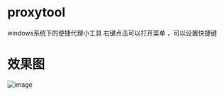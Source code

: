 # proxytool
windows系统下的便捷代理小工具
右键点击可以打开菜单 ，可以设置快捷键
# 效果图 
![image](https://user-images.githubusercontent.com/33653803/233270473-e064acad-f47d-4282-8d95-58b9e01ab146.png)
